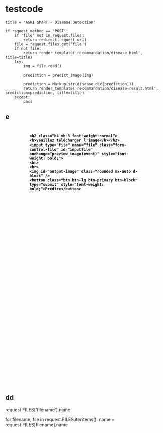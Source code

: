 # testcode



    title = 'AGRI SMART - Disease Detection'

    if request.method == 'POST':
        if 'file' not in request.files:
            return redirect(request.url)
        file = request.files.get('file')
        if not file:
            return render_template('recommandation/disease.html', title=title)
        try:
            img = file.read()

            prediction = predict_image(img)

            prediction = Markup(str(disease_dic[prediction]))
            return render_template('recommandation/disease-result.html', prediction=prediction, title=title)
        except:
            pass


## e

    
<div style="
    width: 350px;
    height: 50rem;
    margin: 0px auto;
    color: black;
    border-radius: 25px;
    padding: 10px 10px;
    font-weight: bold;
  ">

  
  <form class="form-signin" method=post enctype=multipart/form-data>

    <h2 class="h4 mb-3 font-weight-normal"><b>Veuillez télécharger l'image</b></h2>
    <input type="file" name="file" class="form-control-file" id="inputfile" onchange="preview_image(event)" style="font-weight: bold;">
    <br>
    <br>
    <img id="output-image" class="rounded mx-auto d-block" />
    <button class="btn btn-lg btn-primary btn-block" type="submit" style="font-weight: bold;">Prédire</button>


  </form>
</div>

<script type="text/javascript">
  function preview_image(event) {
    var reader = new FileReader();
    reader.onload = function () {
      var output = document.getElementById('output-image')
      output.src = reader.result;
    }
    reader.readAsDataURL(event.target.files[0]);
  }
</script>



## dd



request.FILES['filename'].name


for filename, file in request.FILES.iteritems():
    name = request.FILES[filename].name
